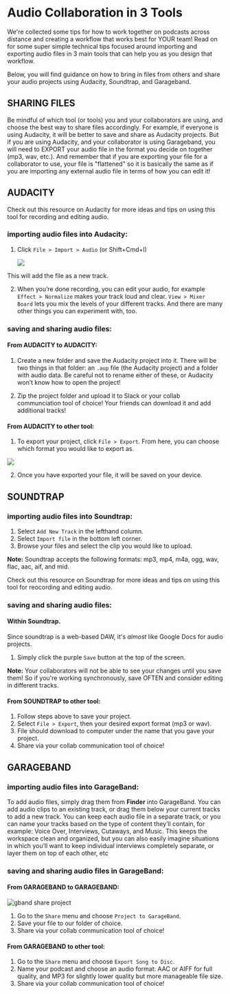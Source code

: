 # Audio Collaboration in 3 Tools
 We're collected some tips for how to work together on podcasts across distance and creating a workflow that works best for YOUR team! Read on for some super simple technical tips focused around importing and exporting audio files in 3 main tools that can help you as you design that workflow.
 
 Below, you will find guidance on how to bring in files from others and share your audio projects using Audacity, Soundtrap, and Garageband. 
 
 ## SHARING FILES
 Be mindful of which tool (or tools) you and your collaborators are using, and choose the best way to share files accordingly. For example, if everyone is using Audacity, it will be better to save and share as Audacity projects. But if you are using Audacity, and your collaborator is using Garageband, you will need to EXPORT your audio file in the format you decide on together (mp3, wav, etc.). And remember that if you are exporting your file for a collaborator to use, your file is "flattened" so it is basically the same as if you are importing any external audio file in terms of how you can edit it!

## AUDACITY
Check out this resource on Audacity for more ideas and tips on using this tool for recording and editing audio.

### importing audio files into Audacity:

1. Click `File > Import > Audio` (or Shift+Cmd+I)


    ![](https://i.imgur.com/NSPeV9M.png)
 
 This will add the file as a new track.
 
2. When you’re done recording, you can edit your audio, for example `Effect > Normalize` makes your track loud and clear. `View > Mixer Board` lets you mix the levels of your different tracks. And there are many other things you can experiment with, too.
 


### saving and sharing audio files:

#### From AUDACITY to AUDACITY:
1. Create a new folder and save the Audacity project into it. There will be two things in that folder: an `.aup` file (the Audacity project) and a folder with audio data. Be careful not to rename either of these, or Audacity won’t know how to open the project!

2. Zip the project folder and upload it to Slack or your collab communciation tool of choice! Your friends can download it and add additional tracks! 

#### From AUDACITY to other tool:
1. To export your project, click `File > Export`. From here, you can choose which format you would like to export as.

![](https://i.imgur.com/yDSamCY.png)

2. Once you have exported your file, it will be saved on your device.
 
 
 ## SOUNDTRAP
 ### importing audio files into Soundtrap:
    

1. Select `Add New Track` in the lefthand column.
2. Select `Import file` in the bottom left corner.
3. Browse your files and select the clip you would like to upload. 
    
**Note:** Soundtrap accepts the following formats: mp3, mp4, m4a, ogg, wav, flac, aac, aif, and mid.

Check out this resource on Soundtrap for more ideas and tips on using this tool for reocording and editing audio.

 ### saving and sharing audio files:

#### Within Soundtrap. 
Since soundtrap is a web-based DAW, it's *almost* like Google Docs for audio projects.

1. Simply click the purple `Save` button at the top of the screen.

**Note:** Your collaborators will not be able to see your changes until you save them! So if you're working synchronously, save OFTEN and consider editing in different tracks.

#### From SOUNDTRAP to other tool:
1. Follow steps above to save your project.
2. Select `File > Export`, then your desired export format (mp3 or wav).
3. File should download to computer under the name that you gave your project.
4. Share via your collab communication tool of choice!
 
 ## GARAGEBAND
  ### importing audio files into GarageBand:
  To add audio files, simply drag them from **Finder** into GarageBand. You can add audio clips to an existing track, or drag them below your current tracks to add a new track. You can keep each audio file in a separate track, or you can name your tracks based on the type of content they’ll contain, for example: Voice Over, Interviews, Cutaways, and Music. This keeps the workspace clean and organized, but you can also easily imagine situations in which you’ll want to keep individual interviews completely separate, or layer them on top of each other, etc
 ### saving and sharing audio files in GarageBand:
 #### From GARAGEBAND to GARAGEBAND:
 ![gband share project](https://files.slack.com/files-pri/T0HTW3H0V-F01CAM9PHTQ/screen_shot_2020-10-13_at_12.03.20_pm.png?pub_secret=04ec4fd1f5)
 1. Go to the `Share` menu and choose `Project to GarageBand`.
 2. Save your file to our folder of choice.
4. Share via your collab communication tool of choice!
 #### From GARAGEBAND to other tool:
 1. Go to the `Share` menu and choose `Export Song to Disc`. 
 2. Name your podcast and choose an audio format: AAC or AIFF for full quality, and MP3 for slightly lower quality but more manageable file size. 
4. Share via your collab communication tool of choice!

